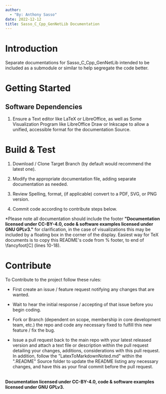 ```yaml
---
author:
  - "By: Anthony Sasso"
date: 2022-12-12
title: Sasso_C_Cpp_GenNetLib Documentation
---
```


# Introduction

Separate documentations for Sasso_C_Cpp_GenNetLib intended to be
included as a submodule or similar to help segregate the code better.

# Getting Started

## Software Dependencies

1. Ensure a Text editor like LaTeX or LibreOffice, as well as Some
    Visualization Program like LibreOffice Draw or Inkscape to allow a
    unified, accessible format for the documentation Source.

# Build & Test

1. Download / Clone Target Branch (by default would recommend the
    latest one).

2. Modify the appropriate documentation file, adding separate
    documentation as needed.

3. Review Spelling, format, (if applicable) convert to a PDF, SVG, or
    PNG version.

4. Commit code according to contribute steps below.

\*Please note all documentation should include the footer
**"Documentation licensed under CC-BY-4.0, code & software examples
licensed under GNU GPLv3."** for clarification, in the case of
visualizations this may be included by a floating box in the corner of
the display. Easiest way for TeX documents is to copy this README's code
from % footer, to end of \\fancyfoot\[C\] (lines 10-18).

# Contribute

To Contribute to the project follow these rules:

- First create an issue / feature request notifying any changes that
  are wanted.

- Wait to hear the initial response / accepting of that issue before
  you begin coding.

- Fork or Branch (dependent on scope, membership in core development
  team, etc.) the repo and code any necessary fixed to fulfill this
  new feature / fix the bug.

- Issue a pull request back to the main repo with your latest released
  version and attach a text file or description within the pull
  request detailing your changes, additions, considerations with this
  pull request. In addition, follow the "LatexToMarkdownNoted.md"
  within the ".README" Source folder to update the README listing any
  necessary changes, and have this as your final commit before the
  pull request.

\
**Documentation licensed under CC-BY-4.0, code & software examples
licensed under GNU GPLv3.**
